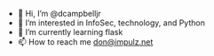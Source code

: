 - 👋 Hi, I’m @dcampbelljr
- 👀 I’m interested in InfoSec, technology, and Python
- 🌱 I’m currently learning flask
- 📫 How to reach me don@impulz.net

<!---
dcampbelljr/dcampbelljr is a ✨ special ✨ repository because its `README.md` (this file) appears on your GitHub profile.
You can click the Preview link to take a look at your changes.
--->
